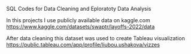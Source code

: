 SQL Codes for Data Cleaning and Eploratoty Data Analysis

In this projects I use publicly available data on kaggle.com
https://www.kaggle.com/datasets/swaptr/layoffs-2022/data

After data cleaning this dataset was used to create Tableau visualization
https://public.tableau.com/app/profile/liubou.ushakova/vizzes
